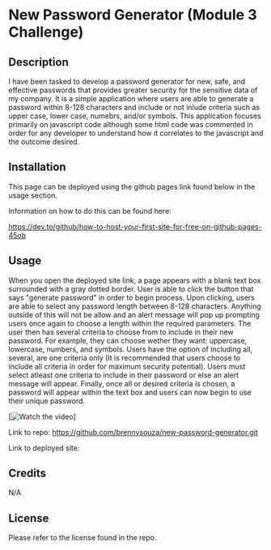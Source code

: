 # New Password Generator (Module 3 Challenge)

## Description 
I have been tasked to develop a password generator for new, safe, and effective passwords that provides greater security for the sensitive data of my company. It is a simple application where users are able to generate a password within 8-128 characters and include or not inlude criteria such as upper case, lower case, numebrs, and/or symbols. 
This application focuses primarily on javascript code although some html code was commented in order for any developer to understand how it correlates to the javascript and the outcome desired. 

## Installation
This page can be deployed using the github pages link found below in the usage section.

Information on how to do this can be found here:

https://dev.to/github/how-to-host-your-first-site-for-free-on-github-pages-45ob

## Usage 
When you open the deployed site link, a page appears with a blank text box surrounded with a gray dotted border. User is able to click the
button that says "generate password" in order to begin process. Upon clicking, users are able to select any password length between 8-128 characters. Anything outside of this will not be allow and an alert message will pop up prompting users once again to choose a length within the required parameters. The user then has several criteria to choose from to include in their new password. For example, they can choose wether they want: uppercase, lowercase, numbers, and symbols. Users have the option of including all, several, are one criteria only (It is recommended that users choose to include all criteria in order for maximum security potential). Users must select atleast one criteria to include in their password or else an alert message will appear. Finally, once all or desired criteria is chosen, a password will appear within the text box and users can now begin to use their unique password. 

[![Watch the video](https://drive.google.com/file/d/1iEyNSMNQtIgvfZqL7_3GxYlhFLhDQA2d/preview)]

Link to repo:
https://github.com/brennysouza/new-password-generator.git

Link to deployed site:


## Credits
N/A

## License
Please refer to the license found in the repo. 


